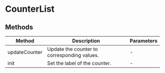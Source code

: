 # CounterList

## Methods

<!-- @vuese:CounterList:methods:start -->
|Method|Description|Parameters|
|---|---|---|
|updateCounter|Update the counter to corresponding values.|-|
|init|Set the label of the counter.|-|

<!-- @vuese:CounterList:methods:end -->


